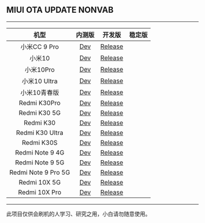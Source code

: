 ## MIUI OTA UPDATE NONVAB

 ---- 
|机型|内测版|开发版|稳定版|
| :----: | :----: | :----: | :----: |
|小米CC 9 Pro| [Dev](https://github.com/zjw2017/update_miui_ota_nonvab/blob/master/Dev/小米CC%209%20Pro.md)| [Release](https://github.com/zjw2017/update_miui_ota_nonvab/blob/master/Release/小米CC%209%20Pro.md)|
|小米10| [Dev](https://github.com/zjw2017/update_miui_ota_nonvab/blob/master/Dev/小米10.md)| [Release](https://github.com/zjw2017/update_miui_ota_nonvab/blob/master/Release/小米10.md)|
|小米10Pro| [Dev](https://github.com/zjw2017/update_miui_ota_nonvab/blob/master/Dev/小米10Pro.md)| [Release](https://github.com/zjw2017/update_miui_ota_nonvab/blob/master/Release/小米10Pro.md)|
|小米10 Ultra| [Dev](https://github.com/zjw2017/update_miui_ota_nonvab/blob/master/Dev/小米10%20Ultra.md)| [Release](https://github.com/zjw2017/update_miui_ota_nonvab/blob/master/Release/小米10%20Ultra.md)|
|小米10青春版| [Dev](https://github.com/zjw2017/update_miui_ota_nonvab/blob/master/Dev/小米10青春版.md)| [Release](https://github.com/zjw2017/update_miui_ota_nonvab/blob/master/Release/小米10青春版.md)|
|Redmi K30Pro| [Dev](https://github.com/zjw2017/update_miui_ota_nonvab/blob/master/Dev/Redmi%20K30Pro.md)| [Release](https://github.com/zjw2017/update_miui_ota_nonvab/blob/master/Release/Redmi%20K30Pro.md)|
|Redmi K30 5G| [Dev](https://github.com/zjw2017/update_miui_ota_nonvab/blob/master/Dev/Redmi%20K30%205G.md)| [Release](https://github.com/zjw2017/update_miui_ota_nonvab/blob/master/Release/Redmi%20K30%205G.md)|
|Redmi K30| [Dev](https://github.com/zjw2017/update_miui_ota_nonvab/blob/master/Dev/Redmi%20K30.md)| [Release](https://github.com/zjw2017/update_miui_ota_nonvab/blob/master/Release/Redmi%20K30.md)|
|Redmi K30 Ultra| [Dev](https://github.com/zjw2017/update_miui_ota_nonvab/blob/master/Dev/Redmi%20K30%20Ultra.md)| [Release](https://github.com/zjw2017/update_miui_ota_nonvab/blob/master/Release/Redmi%20K30%20Ultra.md)|
|Redmi K30S| [Dev](https://github.com/zjw2017/update_miui_ota_nonvab/blob/master/Dev/Redmi%20K30S.md)| [Release](https://github.com/zjw2017/update_miui_ota_nonvab/blob/master/Release/Redmi%20K30S.md)|
|Redmi Note 9 4G| [Dev](https://github.com/zjw2017/update_miui_ota_nonvab/blob/master/Dev/Redmi%20Note%209%204G.md)| [Release](https://github.com/zjw2017/update_miui_ota_nonvab/blob/master/Release/Redmi%20Note%209%204G.md)|
|Redmi Note 9 5G| [Dev](https://github.com/zjw2017/update_miui_ota_nonvab/blob/master/Dev/Redmi%20Note%209.md)| [Release](https://github.com/zjw2017/update_miui_ota_nonvab/blob/master/Release/Redmi%20Note%209.md)|
|Redmi Note 9 Pro 5G| [Dev](https://github.com/zjw2017/update_miui_ota_nonvab/blob/master/Dev/Redmi%20Note%209%20Pro.md)| [Release](https://github.com/zjw2017/update_miui_ota_nonvab/blob/master/Release/Redmi%20Note%209%20Pro.md)|
|Redmi 10X 5G| [Dev](https://github.com/zjw2017/update_miui_ota_nonvab/blob/master/Dev/Redmi%2010X%205G.md)| [Release](https://github.com/zjw2017/update_miui_ota_nonvab/blob/master/Release/Redmi%2010X%205G.md)|
|Redmi 10X Pro| [Dev](https://github.com/zjw2017/update_miui_ota_nonvab/blob/master/Dev/Redmi%2010X%20Pro.md)| [Release](https://github.com/zjw2017/update_miui_ota_nonvab/blob/master/Release/Redmi%2010X%20Pro.md)|
 ---- 
此项目仅供会刷机的人学习、研究之用，小白请勿随意使用。